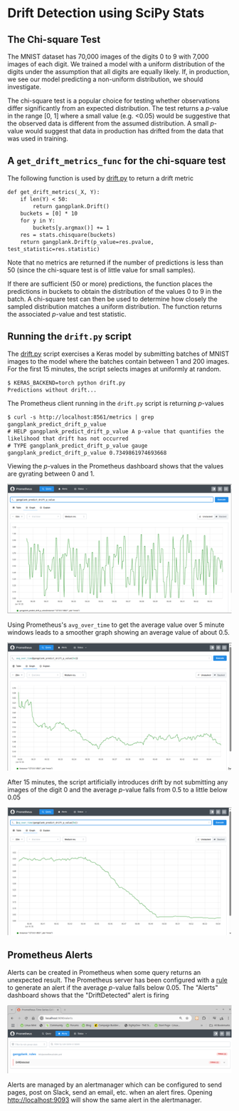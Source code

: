 # Drift Detection using SciPy Stats
## The Chi-square Test
The MNIST dataset has 70,000 images of the digits 0 to 9 with 7,000 images of each digit. We trained a model with a
uniform distribution of the digits under the assumption that all digits are equally likely. If, in production, we
see our model predicting a non-uniform distribution, we should investigate.

The chi-square test is a popular choice for testing whether observations differ significantly from an expected
distribution. The test returns a *p*-value in the range [0, 1] where a small value (e.g. <0.05) would be suggestive
that the observed data is different from the assumed distribution. A small *p*-value would suggest that data
in production has drifted from the data that was used in training.

## A `get_drift_metrics_func` for the chi-square test
The following function is used by [drift.py](./drift.py) to return a drift metric
```
def get_drift_metrics(_X, Y):
    if len(Y) < 50:
        return gangplank.Drift()
    buckets = [0] * 10
    for y in Y:
        buckets[y.argmax()] += 1
    res = stats.chisquare(buckets)
    return gangplank.Drift(p_value=res.pvalue, test_statistic=res.statistic)
```

Note that no metrics are returned if the number of predictions is less than 50 (since the chi-square test is of little value for small samples).

If there are sufficient (50 or more) predictions, the function places the predictions in buckets to obtain the distribution of the values 0 to 9
in the batch. A chi-square test can then be used to determine how closely the sampled distribution matches a uniform distribution. The function returns
the associated *p*-value and test statistic.

## Running the `drift.py` script
The [drift.py](./drift.py) script exercises a Keras model by submitting batches of MNIST images to the model where the batches contain between 1
and 200 images. For the first 15 minutes, the script selects images at uniformly at random.

```
$ KERAS_BACKEND=torch python drift.py 
Predictions without drift...
```

The Prometheus client running in the `drift.py` script is returning *p*-values

```
$ curl -s http://localhost:8561/metrics | grep gangplank_predict_drift_p_value
# HELP gangplank_predict_drift_p_value A p-value that quantifies the likelihood that drift has not occurred
# TYPE gangplank_predict_drift_p_value gauge
gangplank_predict_drift_p_value 0.7349861974693668
```

Viewing the *p*-values in the Prometheus dashboard shows that the values are gyrating between 0 and 1.

![p-value, no drift, unsmoothed](./p_values_no_drift_unsmoothed.png)

Using Prometheus's `avg_over_time` to get the average value over 5 minute windows leads to a smoother graph showing an average value of about 0.5.

![p-value, no drift, smoothed](./p_values_no_drift_smoothed.png)

After 15 minutes, the script artificially introduces drift by not submitting any images of the digit 0 and the average *p*-value falls from 0.5 to a little
below 0.05

![p-value, drift](./p_values_drift.png)

## Prometheus Alerts
Alerts can be created in Prometheus when some query returns an unexpected result. The Prometheus server has been configured with a [rule](../../prometheus/rules.yml)
to generate an alert if the average *p*-value falls below 0.05. The "Alerts" dashboard shows that the "DriftDetected" alert is firing

![Prometheus alert](./p_value_alert.png)

Alerts are managed by an alertmanager which can be configured to send pages, post on Slack, send an email, etc. when an alert fires. Opening [http://localhost:9093](http://localhost:9093) will show the same alert in the alertmanager.
